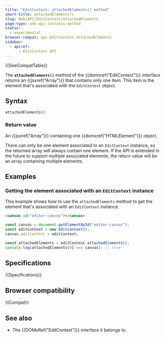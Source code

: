 ```yaml
---
title: "EditContext: attachedElements() method"
short-title: attachedElements()
slug: Web/API/EditContext/attachedElements
page-type: web-api-instance-method
status:
  - experimental
browser-compat: api.EditContext.attachedElements
sidebar:
  - apiref:
      - EditContext API
---
```


{{SeeCompatTable}}

The **`attachedElements()`** method of the {{domxref("EditContext")}} interface returns an {{jsxref("Array")}} that contains only one item. This item is the element that's associated with the `EditContext` object.

## Syntax

```js-nolint
attachedElements()
```

### Return value

An {{jsxref("Array")}} containing one {{domxref("HTMLElement")}} object.

There can only be one element associated to an `EditContext` instance, so the returned array will always contain one element. If the API is extended in the future to support multiple associated elements, the return value will be an array containing multiple elements.

## Examples

### Getting the element associated with an `EditContext` instance

This example shows how to use the `attachedElements` method to get the element that's associated with an `EditContext` instance.

```html
<canvas id="editor-canvas"></canvas>
```

```js
const canvas = document.getElementById("editor-canvas");
const editContext = new EditContext();
canvas.editContext = editContext;

const attachedElements = editContext.attachedElements();
console.log(attachedElements[0] === canvas); // true
```

## Specifications

{{Specifications}}

## Browser compatibility

{{Compat}}

## See also

- The {{DOMxRef("EditContext")}} interface it belongs to.
